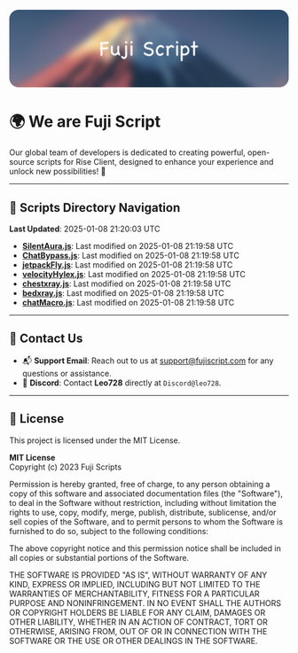 ![Banner](.github/b.webp)

# 🌍 **We are Fuji Script**

Our global team of developers is dedicated to creating powerful, open-source scripts for Rise Client, designed to enhance your experience and unlock new possibilities! 🌟

---
<!-- SCRIPTS_NAVIGATION_START -->
## 📂 **Scripts Directory Navigation**

**Last Updated**: 2025-01-08 21:20:03 UTC

- **[SilentAura.js](scripts/SilentAura.js)**: Last modified on 2025-01-08 21:19:58 UTC
- **[ChatBypass.js](scripts/ChatBypass.js)**: Last modified on 2025-01-08 21:19:58 UTC
- **[jetpackFly.js](scripts/jetpackFly.js)**: Last modified on 2025-01-08 21:19:58 UTC
- **[velocityHylex.js](scripts/velocityHylex.js)**: Last modified on 2025-01-08 21:19:58 UTC
- **[chestxray.js](scripts/chestxray.js)**: Last modified on 2025-01-08 21:19:58 UTC
- **[bedxray.js](scripts/bedxray.js)**: Last modified on 2025-01-08 21:19:58 UTC
- **[chatMacro.js](scripts/chatMacro.js)**: Last modified on 2025-01-08 21:19:58 UTC

<!-- SCRIPTS_NAVIGATION_END -->

---

## 💬 **Contact Us**  
- 📬 **Support Email**: Reach out to us at [support@fujiscript.com](mailto:support@fujiscript.com) for any questions or assistance.  
- 💬 **Discord**: Contact **Leo728** directly at `Discord@leo728`.

---

## 📜 **License**

This project is licensed under the MIT License.  

**MIT License**  
Copyright (c) 2023 Fuji Scripts  

Permission is hereby granted, free of charge, to any person obtaining a copy of this software and associated documentation files (the "Software"), to deal in the Software without restriction, including without limitation the rights to use, copy, modify, merge, publish, distribute, sublicense, and/or sell copies of the Software, and to permit persons to whom the Software is furnished to do so, subject to the following conditions:  

The above copyright notice and this permission notice shall be included in all copies or substantial portions of the Software.  

THE SOFTWARE IS PROVIDED "AS IS", WITHOUT WARRANTY OF ANY KIND, EXPRESS OR IMPLIED, INCLUDING BUT NOT LIMITED TO THE WARRANTIES OF MERCHANTABILITY, FITNESS FOR A PARTICULAR PURPOSE AND NONINFRINGEMENT. IN NO EVENT SHALL THE AUTHORS OR COPYRIGHT HOLDERS BE LIABLE FOR ANY CLAIM, DAMAGES OR OTHER LIABILITY, WHETHER IN AN ACTION OF CONTRACT, TORT OR OTHERWISE, ARISING FROM, OUT OF OR IN CONNECTION WITH THE SOFTWARE OR THE USE OR OTHER DEALINGS IN THE SOFTWARE.  
